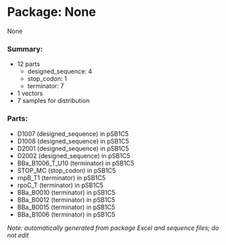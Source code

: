 # Package: None

None

### Summary:

- 12 parts
    - designed_sequence: 4
    - stop_codon: 1
    - terminator: 7
- 1 vectors
- 7 samples for distribution

### Parts:

- D1007 (designed_sequence) in pSB1C5
- D1008 (designed_sequence) in pSB1C5
- D2001 (designed_sequence) in pSB1C5
- D2002 (designed_sequence) in pSB1C5
- BBa_B1006_T_U10 (terminator) in pSB1C5
- STOP_MC (stop_codon) in pSB1C5
- rnpB_T1 (terminator) in pSB1C5
- rpoC_T (terminator) in pSB1C5
- BBa_B0010 (terminator) in pSB1C5
- BBa_B0012 (terminator) in pSB1C5
- BBa_B0015 (terminator) in pSB1C5
- BBa_B1006 (terminator) in pSB1C5

_Note: automatically generated from package Excel and sequence files; do not edit_
